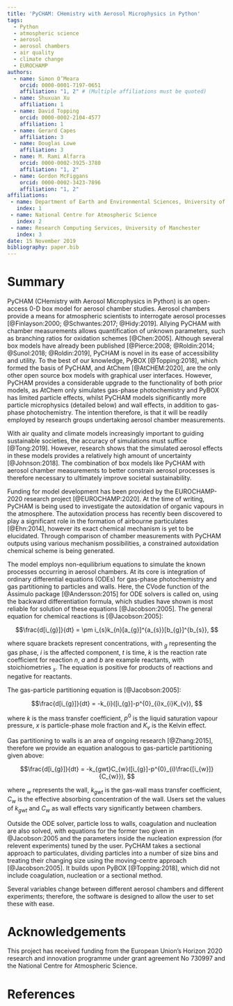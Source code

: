 ```yaml
---
title: 'PyCHAM: CHemistry with Aerosol Microphysics in Python'
tags:
  - Python
  - atmospheric science
  - aerosol
  - aerosol chambers
  - air quality
  - climate change
  - EUROCHAMP
authors:
  - name: Simon O’Meara
    orcid: 0000-0001-7197-0651
    affiliation: "1, 2" # (Multiple affiliations must be quoted)
  - name: Shuxuan Xu
    affiliation: 1
  - name: David Topping
    orcid: 0000-0002-2104-4577
    affiliation: 1
  - name: Gerard Capes
    affiliation: 3
  - name: Douglas Lowe
    affiliation: 3
  - name: M. Rami Alfarra
    orcid: 0000-0002-3925-3780
    affiliation: "1, 2"
  - name: Gordon McFiggans
    orcid: 0000-0002-3423-7896
    affiliation: "1, 2"
affiliations:
 - name: Department of Earth and Environmental Sciences, University of Manchester
   index: 1
 - name: National Centre for Atmospheric Science
   index: 2
 - name: Research Computing Services, University of Manchester
   index: 3
date: 15 November 2019
bibliography: paper.bib
---
```


# Summary

PyCHAM (CHemistry with Aerosol Microphysics in Python) is an open-access 0-D box model for aerosol chamber studies.  Aerosol chambers provide a means for atmospheric scientists to interrogate aerosol processes [@Finlayson:2000; @Schwantes:2017; @Hidy:2019].  Allying PyCHAM with chamber measurements allows quantification of unknown parameters, such as branching ratios for oxidation schemes [@Chen:2005].  Although several box models have already been published [@Pierce:2008; @Roldin:2014; @Sunol:2018; @Roldin:2019], PyCHAM is novel in its ease of accessibility and utility.  To the best of our knowledge, PyBOX [@Topping:2018], which formed the basis of PyCHAM, and AtChem [@AtCHEM:2020], are the only other open source box models with graphical user interfaces.  However, PyCHAM provides a considerable upgrade to the functionality of both prior models, as AtChem only simulates gas-phase photochemistry and PyBOX has limited particle effects, whilst PyCHAM models significantly more particle microphysics (detailed below) and wall effects, in addition to gas-phase photochemistry.  The intention therefore, is that it will be readily employed by research groups undertaking aerosol chamber measurements.

With air quality and climate models increasingly important to guiding sustainable societies, the accuracy of simulations must suffice [@Tong:2019].  However, research shows that the simulated aerosol effects in these models provides a relatively high amount of uncertainty [@Johnson:2018].  The combination of box models like PyCHAM with aerosol chamber measurements to better constrain aerosol processes is therefore necessary to ultimately improve societal sustainability.

Funding for model development has been provided by the EUROCHAMP-2020 research project [@EUROCHAMP:2020].  At the time of writing, PyCHAM is being used to investigate the autoxidation of organic vapours in the atmosphere.  The autoxidation process has recently been discovered to play a significant role in the formation of airbourne particulates [@Ehn:2014], however its exact chemical mechanism is yet to be elucidated.  Through comparison of chamber measurements with PyCHAM outputs using various mechanism possibilities, a constrained autoxidation chemical scheme is being generated.

The model employs non-equilibrium equations to simulate the known processes occurring in aerosol chambers.  At its core is integration of ordinary differential equations (ODEs) for gas-phase photochemistry and gas partitioning to particles and walls.  Here, the CVode function of the Assimulo package [@Andersson:2015] for ODE solvers is called on, using the backward differentiation formula, which studies have shown is most reliable for solution of these equations [@Jacobson:2005].  The general equation for chemical reactions is [@Jacobson:2005]: 

$$\frac{d[i_{g}]}{dt} = \pm i_{s}k_{n}[a_{g}]^{a_{s}}[b_{g}]^{b_{s}},
$$

where square brackets represent concentrations, with $_{g}$ representing the gas phase, $i$ is the affected component, $t$ is time, $k$ is the reaction rate coefficient for reaction $n$, $a$ and $b$ are example reactants, with stoichiometries $_{s}$.  The equation is positive for products of reactions and negative for reactants.

The gas-particle partitioning equation is [@Jacobson:2005]:

$$\frac{d[i_{g}]}{dt} = -k_{i}([i_{g}]-p^{0}_{i}x_{i}K_{v}),
$$

where $k$ is the mass transfer coefficient, $p^{0}$ is the liquid saturation vapour pressure, $x$ is particle-phase mole fraction and $K_{v}$ is the Kelvin effect.

Gas partitioning to walls is an area of ongoing research [@Zhang:2015], therefore we provide an equation analogous to gas-particle partitioning given above:

$$\frac{d[i_{g}]}{dt} = -k_{gwt}C_{w}([i_{g}]-p^{0}_{i}\frac{[i_{w}]}{C_{w}}),
$$

where $_{w}$ represents the wall, $k_{gwt}$ is the gas-wall mass transfer coefficient, $C_{w}$ is the effective absorbing concentration of the wall.  Users set the values of $k_{gwt}$ and $C_{w}$ as wall effects vary significantly between chambers.

Outside the ODE solver, particle loss to walls, coagulation and nucleation are also solved, with equations for the former two given in @Jacobson:2005 and the parameters inside the nucleation expression (for relevent experiments) tuned by the user.  PyCHAM takes a sectional approach to particulates, dividing particles into a number of size bins and treating their changing size using the moving-centre approach [@Jacobson:2005].  It builds upon PyBOX [@Topping:2018], which did not include coagulation, nucleation or a sectional method.

Several variables change between different aerosol chambers and different experiments; therefore, the software is designed to allow the user to set these with ease.

# Acknowledgements

This project has received funding from the European Union’s Horizon 2020 research and innovation programme under grant agreement No 730997 and the National Centre for Atmospheric Science.

# References

